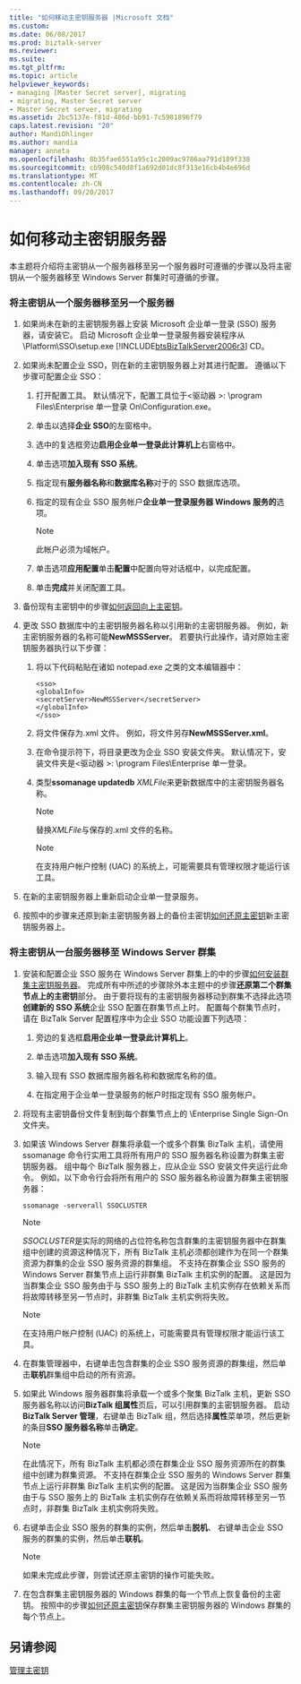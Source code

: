```yaml
---
title: "如何移动主密钥服务器 |Microsoft 文档"
ms.custom: 
ms.date: 06/08/2017
ms.prod: biztalk-server
ms.reviewer: 
ms.suite: 
ms.tgt_pltfrm: 
ms.topic: article
helpviewer_keywords:
- managing [Master Secret server], migrating
- migrating, Master Secret server
- Master Secret server, migrating
ms.assetid: 2bc5137e-f81d-486d-bb91-7c5981896f79
caps.latest.revision: "20"
author: MandiOhlinger
ms.author: mandia
manager: anneta
ms.openlocfilehash: 8b35fae6551a95c1c2009ac9786aa791d189f338
ms.sourcegitcommit: cb908c540d8f1a692d01dc8f313e16cb4b4e696d
ms.translationtype: MT
ms.contentlocale: zh-CN
ms.lasthandoff: 09/20/2017
---
```

# <a name="how-to-move-the-master-secret-server"></a>如何移动主密钥服务器
本主题将介绍将主密钥从一个服务器移至另一个服务器时可遵循的步骤以及将主密钥从一个服务器移至 Windows Server 群集时可遵循的步骤。  
  
### <a name="to-move-the-master-secret-from-one-server-to-another-server"></a>将主密钥从一个服务器移至另一个服务器  
  
1.  如果尚未在新的主密钥服务器上安装 Microsoft 企业单一登录 (SSO) 服务器，请安装它。 启动 Microsoft 企业单一登录服务器安装程序从 \Platform\SSO\setup.exe [!INCLUDE[btsBizTalkServer2006r3](../includes/btsbiztalkserver2006r3-md.md)] CD。  
  
2.  如果尚未配置企业 SSO，则在新的主密钥服务器上对其进行配置。 遵循以下步骤可配置企业 SSO：  
  
    1.  打开配置工具。 默认情况下，配置工具位于\<驱动器 >: \program Files\Enterprise 单一登录 On\Configuration.exe。  
  
    2.  单击以选择**企业 SSO**的左窗格中。  
  
    3.  选中的复选框旁边**启用企业单一登录此计算机上**右窗格中。  
  
    4.  单击选项**加入现有 SSO 系统**。  
  
    5.  指定现有**服务器名称**和**数据库名称**对于的 SSO 数据库选项。  
  
    6.  指定的现有企业 SSO 服务帐户**企业单一登录服务器 Windows 服务的**选项。  
  
        > [!NOTE]
        >  此帐户必须为域帐户。  
  
    7.  单击选项**应用配置**单击**配置**中配置向导对话框中，以完成配置。  
  
    8.  单击**完成**并关闭配置工具。  
  
3.  备份现有主密钥中的步骤[如何返回向上主密钥](../core/how-to-back-up-the-master-secret.md)。  
  
4.  更改 SSO 数据库中的主密钥服务器名称以引用新的主密钥服务器。 例如，新主密钥服务器的名称可能**NewMSSServer**。 若要执行此操作，请对原始主密钥服务器执行以下步骤：  
  
    1.  将以下代码粘贴在诸如 notepad.exe 之类的文本编辑器中：  
  
        ```  
        <sso>  
        <globalInfo>  
        <secretServer>NewMSSServer</secretServer>  
        </globalInfo>  
        </sso>  
        ```  
  
    2.  将文件保存为.xml 文件。 例如，将文件另存**NewMSSServer.xml**。  
  
    3.  在命令提示符下，将目录更改为企业 SSO 安装文件夹。 默认情况下，安装文件夹是\<驱动器 >: \program Files\Enterprise 单一登录。  
  
    4.  类型**ssomanage updatedb** *XMLFile*来更新数据库中的主密钥服务器名称。  
  
        > [!NOTE]
        >  替换*XMLFile*与保存的.xml 文件的名称。  
  
        > [!NOTE]
        >  在支持用户帐户控制 (UAC) 的系统上，可能需要具有管理权限才能运行该工具。  
  
5.  在新的主密钥服务器上重新启动企业单一登录服务。  
  
6.  按照中的步骤来还原到新主密钥服务器上的备份主密钥[如何还原主密钥](../core/how-to-restore-the-master-secret.md)新主密钥服务器上。  
  
### <a name="to-move-the-master-secret-from-one-server-to-a-windows-server-cluster"></a>将主密钥从一台服务器移至 Windows Server 群集  
  
1.  安装和配置企业 SSO 服务在 Windows Server 群集上的中的步骤[如何安装群集主密钥服务器](../core/how-to-cluster-the-master-secret-server1.md)。 完成所有中所述的步骤除外本主题中的步骤**还原第二个群集节点上的主密钥**部分。 由于要将现有的主密钥服务器移动到群集不选择此选项**创建新的 SSO 系统**企业 SSO 配置在群集节点上时。 配置每个群集节点时，请在 BizTalk Server 配置程序中为企业 SSO 功能设置下列选项：  
  
    1.  旁边的复选框**启用企业单一登录此计算机上**。  
  
    2.  单击选项**加入现有 SSO 系统**。  
  
    3.  输入现有 SSO 数据库服务器名称和数据库名称的值。  
  
    4.  在指定用于企业单一登录服务的帐户时指定现有 SSO 服务帐户。  
  
2.  将现有主密钥备份文件复制到每个群集节点上的 \Enterprise Single Sign-On 文件夹。  
  
3.  如果该 Windows Server 群集将承载一个或多个群集 BizTalk 主机，请使用 ssomanage 命令行实用工具将所有用户的 SSO 服务器名称设置为群集主密钥服务器。 组中每个 BizTalk 服务器上，应从企业 SSO 安装文件夹运行此命令。 例如，以下命令行会将所有用户的 SSO 服务器名称设置为群集主密钥服务器：  
  
    ```  
    ssomanage -serverall SSOCLUSTER  
    ```  
  
    > [!NOTE]
    >  *SSOCLUSTER*是实际的网络的占位符名称包含群集的主密钥服务器中在群集组中创建的资源这种情况下，所有 BizTalk 主机必须都创建作为在同一个群集资源为群集的企业 SSO 服务资源的群集组。 不支持在群集企业 SSO 服务的 Windows Server 群集节点上运行非群集 BizTalk 主机实例的配置。 这是因为当群集企业 SSO 服务由于与 SSO 服务上的 BizTalk 主机实例存在依赖关系而将故障转移至另一节点时，非群集 BizTalk 主机实例将失败。  
  
    > [!NOTE]
    >  在支持用户帐户控制 (UAC) 的系统上，可能需要具有管理权限才能运行该工具。  
  
4.  在群集管理器中，右键单击包含群集的企业 SSO 服务资源的群集组，然后单击**联机**群集组中启动的所有资源。  
  
5.  如果此 Windows 服务器群集将承载一个或多个聚集 BizTalk 主机，更新 SSO 服务器名称以访问**BizTalk 组属性**页后，可以引用群集的主密钥服务器。 启动**BizTalk Server 管理**，右键单击 BizTalk 组，然后选择**属性**菜单项，然后更新的条目**SSO 服务器名称**单击**确定**。  
  
    > [!NOTE]
    >  在此情况下，所有 BizTalk 主机都必须在群集企业 SSO 服务资源所在的群集组中创建为群集资源。 不支持在群集企业 SSO 服务的 Windows Server 群集节点上运行非群集 BizTalk 主机实例的配置。 这是因为当群集企业 SSO 服务由于与 SSO 服务上的 BizTalk 主机实例存在依赖关系而将故障转移至另一节点时，非群集 BizTalk 主机实例将失败。  
  
6.  右键单击企业 SSO 服务的群集的实例，然后单击**脱机**、 右键单击企业 SSO 服务的群集的实例，然后单击**联机**。  
  
    > [!NOTE]
    >  如果未完成此步骤，则尝试还原主密钥的操作可能失败。  
  
7.  在包含群集主密钥服务器的 Windows 群集的每一个节点上恢复备份的主密钥。 按照中的步骤[如何还原主密钥](../core/how-to-restore-the-master-secret.md)保存群集主密钥服务器的 Windows 群集的每个节点上。  
  
## <a name="see-also"></a>另请参阅  
 [管理主密钥](../core/managing-the-master-secret.md)